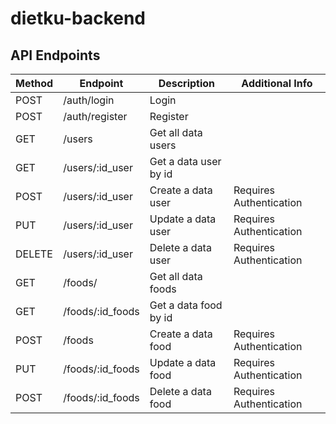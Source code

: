 # dietku-backend

## API Endpoints

| Method | Endpoint         | Description           | Additional Info         |
| ------ | ---------------- | --------------------- | ----------------------- |
| POST   | /auth/login      | Login                 |                         |
| POST   | /auth/register   | Register              |                         |
| GET    | /users           | Get all data users    |                         |
| GET    | /users/:id_user  | Get a data user by id |                         |
| POST   | /users/:id_user  | Create a data user    | Requires Authentication |
| PUT    | /users/:id_user  | Update a data user    | Requires Authentication |
| DELETE | /users/:id_user  | Delete a data user    | Requires Authentication |
| GET    | /foods/          | Get all data foods    |                         |
| GET    | /foods/:id_foods | Get a data food by id |                         |
| POST   | /foods           | Create a data food    | Requires Authentication |
| PUT    | /foods/:id_foods | Update a data food    | Requires Authentication |
| POST   | /foods/:id_foods | Delete a data food    | Requires Authentication |
